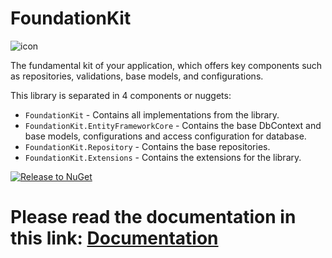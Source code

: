 # FoundationKit

![icon](https://github.com/Orbis25/FoundationKit/assets/38229144/5a4060d0-55f7-4145-995b-7b5b3e90521e)

The fundamental kit of your application, which offers key components such as repositories, validations, base models, and configurations.

This library is separated in 4 components or nuggets:

- `FoundationKit` - Contains all implementations from the library.
- `FoundationKit.EntityFrameworkCore` - Contains the base DbContext and base models, configurations and access configuration for database.
- `FoundationKit.Repository` - Contains the base repositories.
- `FoundationKit.Extensions` - Contains the extensions for the library.

[![Release to NuGet](https://github.com/Orbis25/FoundationKit/actions/workflows/release.yml/badge.svg)](https://github.com/Orbis25/FoundationKit/actions/workflows/release.yml)

# Please read the documentation in this link: [Documentation](https://github.com/Orbis25/FoundationKit/wiki)
